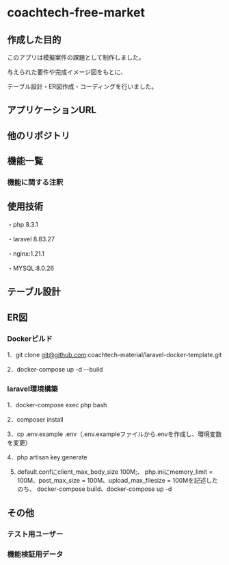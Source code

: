 # coachtech-free-market

## 作成した目的

このアプリは模擬案件の課題として制作しました。

与えられた要件や完成イメージ図をもとに、

テーブル設計・ER図作成・コーディングを行いました。

## アプリケーションURL

## 他のリポジトリ

## 機能一覧

### 機能に関する注釈

## 使用技術

・php 8.3.1

・laravel 8.83.27

・nginx:1.21.1

・MYSQL:8.0.26

## テーブル設計

## ER図

### Dockerビルド

1．git clone git@github.com:coachtech-material/laravel-docker-template.git

2．docker-compose up -d --build

### laravel環境構築

1．docker-compose exec php bash

2．composer install

3．cp .env.example .env（.env.exampleファイルから.envを作成し、環境変数を変更）

4．php artisan key:generate

5. default.confにclient_max_body_size 100M;、
php.iniにmemory_limit = 100M、post_max_size = 100M、upload_max_filesize = 100Mを記述したのち、
docker-compose build、docker-compose up -d

## その他

### テスト用ユーザー

### 機能検証用データ
